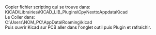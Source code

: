 Copier fichier scripting qui se trouve dans:</br>
KiCAD\Librairies\KICAD_LIB\_Plugins\CpyNexttoAppdataKicad</br>
Le Coller dans:</br>
C:\Users\NOM_PC\AppData\Roaming\kicad</br>
Puis ouvrir Kicad sur PCB aller dans l'onglet outil puis Plugin et rafraichir.

